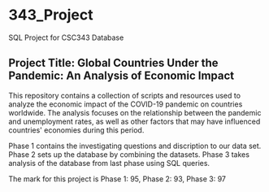 # 343_Project
SQL Project for CSC343 Database

## Project Title: Global Countries Under the Pandemic: An Analysis of Economic Impact

This repository contains a collection of scripts and resources used to analyze the economic impact of the COVID-19 pandemic on countries worldwide. The analysis focuses on the relationship between the pandemic and unemployment rates, as well as other factors that may have influenced countries' economies during this period.

Phase 1 contains the investigating questions and discription to our data set. Phase 2 sets up the database by combining the datasets. Phase 3 takes analysis of the database from last phase using SQL queries. 

The mark for this project is Phase 1: 95, Phase 2: 93, Phase 3: 97
